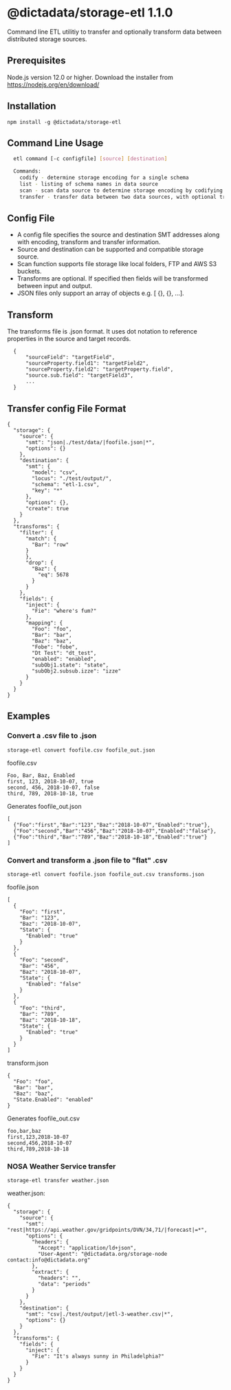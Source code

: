 # @dictadata/storage-etl 1.1.0

Command line ETL utilitiy to transfer and optionally transform data between distributed storage sources.

## Prerequisites

Node.js version 12.0 or higher.  Download the installer from https://nodejs.org/en/download/

## Installation

    npm install -g @dictadata/storage-etl

## Command Line Usage

```bash
  etl command [-c configfile] [source] [destination]

  Commands:
    codify - determine storage encoding for a single schema
    list - listing of schema names in data source
    scan - scan data source to determine storage encoding by codifying multiple schemas
    transfer - transfer data between two data sources, with optional transform
```

## Config File

- A config file specifies the source and destination SMT addresses along with encoding, transform and transfer information.
- Source and destination can be supported and compatible storage source.
- Scan function supports file storage like local folders, FTP and AWS S3 buckets.
- Transforms are optional. If specified then fields will be transformed between input and output.
- JSON files only support an array of objects e.g. [ {}, {}, ...].

## Transform

The transforms file is .json format. It uses dot notation to reference properties in the source and target records.

```
  {
      "sourceField": "targetField",
      "sourceProperty.field1": "targetField2",
      "sourceProperty.field2": "targetProperty.field",
      "source.sub.field": "targetField3",
      ...
  }
```

## Transfer config File Format

```
{
  "storage": {
    "source": {
      "smt": "json|./test/data/|foofile.json|*",
      "options": {}
    },
    "destination": {
      "smt": {
        "model": "csv",
        "locus": "./test/output/",
        "schema": "etl-1.csv",
        "key": "*"
      },
      "options": {},
      "create": true
    }
  },
  "transforms": {
    "filter": {
      "match": {
        "Bar": "row"
      }
      },
      "drop": {
        "Baz": {
          "eq": 5678
        }
      }
    },
    "fields": {
      "inject": {
        "Fie": "where's fum?"
      },
      "mapping": {
        "Foo": "foo",
        "Bar": "bar",
        "Baz": "baz",
        "Fobe": "fobe",
        "Dt Test": "dt_test",
        "enabled": "enabled",
        "subObj1.state": "state",
        "subObj2.subsub.izze": "izze"
      }
    }
  }
}
```


## Examples

### Convert a .csv file to .json

    storage-etl convert foofile.csv foofile_out.json

foofile.csv

    Foo, Bar, Baz, Enabled
    first, 123, 2018-10-07, true
    second, 456, 2018-10-07, false
    third, 789, 2018-10-18, true

Generates foofile_out.json

    [
      {"Foo":"first","Bar":"123","Baz":"2018-10-07","Enabled":"true"},
      {"Foo":"second","Bar":"456","Baz":"2018-10-07","Enabled":"false"},
      {"Foo":"third","Bar":"789","Baz":"2018-10-18","Enabled":"true"}
    ]

### Convert and transform a .json file to "flat" .csv

    storage-etl convert foofile.json foofile_out.csv transforms.json

foofile.json

    [
      {
        "Foo": "first",
        "Bar": "123",
        "Baz": "2018-10-07",
        "State": {
          "Enabled": "true"
        }
      },
      {
        "Foo": "second",
        "Bar": "456",
        "Baz": "2018-10-07",
        "State": {
          "Enabled": "false"
        }
      },
      {
        "Foo": "third",
        "Bar": "789",
        "Baz": "2018-10-18",
        "State": {
          "Enabled": "true"
        }
      }
    ]

transform.json

    {
      "Foo": "foo",
      "Bar": "bar",
      "Baz": "baz",
      "State.Enabled": "enabled"
    }

Generates foofile_out.csv

    foo,bar,baz
    first,123,2018-10-07
    second,456,2018-10-07
    third,789,2018-10-18

### NOSA Weather Service transfer

```
storage-etl transfer weather.json
```
weather.json:
```
{
  "storage": {
    "source": {
      "smt": "rest|https://api.weather.gov/gridpoints/DVN/34,71/|forecast|=*",
      "options": {
        "headers": {
          "Accept": "application/ld+json",
          "User-Agent": "@dictadata.org/storage-node contact:info@dictadata.org"
        },
        "extract": {
          "headers": "",
          "data": "periods"
        }
      }
    },
    "destination": {
      "smt": "csv|./test/output/|etl-3-weather.csv|*",
      "options": {}
    }
  },
  "transforms": {
    "fields": {
      "inject": {
        "Fie": "It's always sunny in Philadelphia?"
      }
    }
  }
}
```
